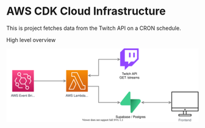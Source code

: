 # AWS CDK Cloud Infrastructure

This is project fetches data from the Twitch API on a CRON schedule.

High level overview

![CDK overview image](./cdkoverview.drawio.svg)
